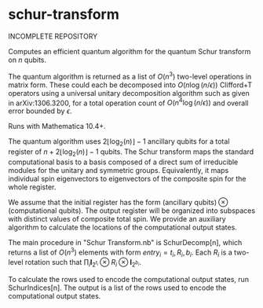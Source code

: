 # schur-transform
INCOMPLETE REPOSITORY

Computes an efficient quantum algorithm for the quantum Schur transform on $n$ qubits.

The quantum algorithm is returned as a list of $O(n^3)$ two-level operations in matrix form. These could each be decomposed into $O(n\log(n/\epsilon))$ Clifford+T operators using a universal unitary decomposition algorithm such as given in arXiv:1306.3200, for a total operation count of $O(n^4\log(n/\epsilon))$ and overall error bounded by $\epsilon$.

Runs with Mathematica 10.4+.

The quantum algorithm uses $2\lfloor\log_2(n)\rfloor-1$ ancillary qubits for a total register of $n+2\lfloor\log_2(n)\rfloor-1$ qubits. The Schur transform maps the standard computational basis to a basis composed of a direct sum of irreducible modules for the unitary and symmetric groups. Equivalently, it maps individual spin eigenvectors to eigenvectors of the composite spin for the whole register.

We assume that the initial register has the form $(\text{ancillary qubits})\otimes(\text{computational qubits})$. The output register will be organized into subspaces with distinct values of composite total spin. We provide an auxiliary algorithm to calculate the locations of the computational output states.

The main procedure in "Schur Transform.nb" is SchurDecomp[n],  which returns a list of $O(n^3)$ elements with form $entry_i={t_i,R_i,b_i}$. Each $R_i$ is a two-level rotation such that $\prod_i\textbf{I}_{2^{t_i}}\otimes R_i\otimes\textbf{I}_{2^{b_i}}$.

To calculate the rows used to encode the computational output states, run SchurIndices[n]. The output is a list of the rows used to encode the computational output states.
